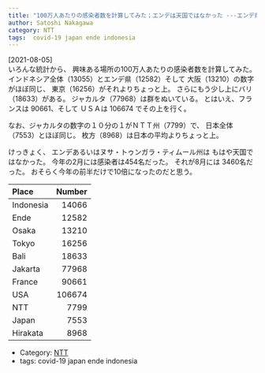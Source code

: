 ```yaml
---
title: "100万人あたりの感染者数を計算してみた；エンデは天国ではなかった ---エンデ県は大阪府といっしょだ；ヌサ・トゥンガラ・ティムール州は日本とおなじだった"
author: Satoshi Nakagawa
category: NTT
tags:  covid-19 japan ende indonesia
---
```


[2021-08-05]  
 いろんな統計から、
興味ある場所の100万人あたりの感染者数を計算してみた。
インドネシア全体（13055）とエンデ県（12582）そして
大阪（13210）の数字がほぼ同じ、
東京（16256）がそれよりちょっと上。
さらにもう少し上にバリ（18633）がある。
ジャカルタ（77968）は群をぬいている。
とはいえ、フランスは 90661、そして
ＵＳＡは 106674 でその上を行く。

 なお、ジャカルタの数字の１０分の１がＮＴＴ州（7799）で、
日本全体（7553）とほぼ同じ。
枚方（8968）は日本の平均よりちょっと上。

 けっきょく、
エンデあるいはヌサ・トゥンガラ・ティムール州は
もはや天国ではなかった。
今年の2月には感染者は454名だった。
それが8月には 3460名だった。
おそらく今年の前半だけで10倍になったのだと思う。

| Place     | Number |
|:----------|-------:|
| Indonesia |  14066 |
| Ende      |  12582 |
| Osaka     |  13210 |
| Tokyo     |  16256 |
| Bali      |  18633 |
| Jakarta   |  77968 |
| France    |  90661 |
| USA       | 106674 |
| NTT       |   7799 |
| Japan     |   7553 |
| Hirakata  |   8968 |

- Category: [NTT](/categories.html#NTT)
- tags:  covid-19 japan ende indonesia
